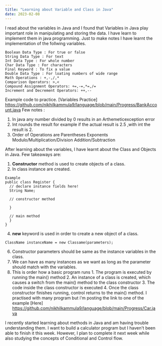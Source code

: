 ```yaml
---
title: "Learning about Variable and Class in Java"
date: 2023-02-08
---
```


I read about the variables in Java and I found that Variables in Java play important role in manipulating and storing the data. I have learn to implement them in java programming. Just to make notes I have learnt the implementation of the follwing variables.
```
Boolean Data Type : For true or false
String Data Type : For text
Int Data Type : For whole number
Char Data Type : For characters
Final Keyword : To fix a value
Double Data Type : For loating numbers of wide range
Math Operations : +,-,/,*
Comparison Operators: >,<
Compound Assignment Operators: +=,-=,*=,/=
Increment and Decrement Operators: ++,--
```
Example code to practice. [Variables Practice] https://github.com/nikhilkammula9/language/blob/main/Progress/BankAccount.java 
Few notes :
1. In java any number divided by 0 results in an Arthemeticexception error 
2. Int rounds the result for example if the actual result is 2.5 ,with int the result is 2.
3. Order of Operations are
    Parentheses
    Exponents
    Modulo/Multiplication/Division
    Addition/Subtraction


After learning about the variables, I have learnt about the Class and Objects in Java. 
Few takeaways are:

1. **Constructor** method is used to create objects of a class. 
2. In class instance are created.

```
Example 
public class Register {
  // declare instance fields here!
  String Name;
  
  // constructor method
  
  }
  
  // main method
  }
}
```

4. **new** keyword is used in order to create a new object of a class.

```
ClassName instanceName = new Classame(parameters);
```
6. Constructor parameters should be same as the instance variables in the class.
7. We can have as many instances as we want as long as the parameter should match with the variables.
8. This is order how a basic program runs 
        1. The program is executed by running the main() method
        2. An instance of a class is created, which causes a switch from the main() method to the class constructor 
        3. The code inside the class constructor is executed
        4. Once the class constructor finishes running, control returns to the main() method.
 I practised with many program but i'm posting the link to one of the example [Here] https://github.com/nikhilkammula9/language/blob/main/Progress/Car.java
 
 I recently started learning about methods in Java and am having trouble understanding them. I want to build a calculator program but I haven't been able to finish it this week. However, I plan to complete it next week while also studying the concepts of Conditional and Control flow.
 


